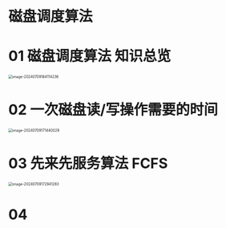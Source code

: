 # 磁盘调度算法



# 01 磁盘调度算法 知识总览

<img src="https://cvp.oss-cn-shanghai.aliyuncs.com/picgo/202407091641410.png" alt="image-20240709164114236" style="zoom:50%;" />



# 02 一次磁盘读/写操作需要的时间

<img src="https://cvp.oss-cn-shanghai.aliyuncs.com/picgo/202407091714704.png" alt="image-20240709171440029" style="zoom:50%;" />



# 03 先来先服务算法 FCFS

<img src="https://cvp.oss-cn-shanghai.aliyuncs.com/picgo/202407091729560.png" alt="image-20240709172941283" style="zoom:50%;" />



# 04 